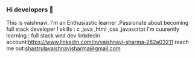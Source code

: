 ### Hi developers 👋
This is vaishnavi.  I'm an Enthusiastic learner  .Passionate about becoming full stack developer !
   skills : c ,java ,html ,css ,javascript 
   I'm cuurently learning : full stack wed dev 
  linkdedin account:https://www.linkedin.com/in/vaishnavi-sharma-282a03211
  reach me out:shastrulavaishnavisharma@gmail.com


<!--
**vaish-developer/vaish-developer** is a ✨ _special_ ✨ repository because its `README.md` (this file) appears on your GitHub profile.

Here are some ideas to get you started:

- 🔭 I’m currently working on ...
- 🌱 I’m currently learning ...
- 👯 I’m looking to collaborate on ...
- 🤔 I’m looking for help with ...
- 💬 Ask me about ...
- 📫 How to reach me: ...
- 😄 Pronouns: ...
- ⚡ Fun fact: ...
-->
